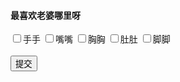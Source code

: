<!DOCTYPE html>
<html>
<head>
   <title>老公调查问卷（其实只有一道题）</title>
</head>
<body>
    <h4>最喜欢老婆哪里呀</h4>
    <input type="checkbox" value="手手"/>手手
    <input type="checkbox" value="嘴嘴"/>嘴嘴
    <input type="checkbox" value="胸胸"/>胸胸
    <input type="checkbox" value="肚肚"/>肚肚
    <input type="checkbox" value="脚脚"/>脚脚
    <br>
    <br>
<button>提交</button>
</body>
</html>